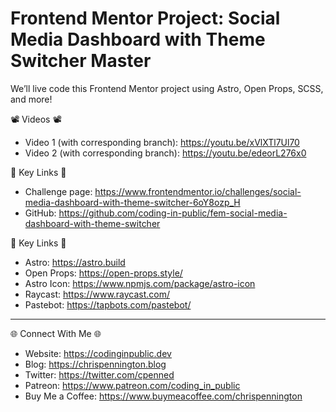 # Frontend Mentor Project: Social Media Dashboard with Theme Switcher Master

We’ll live code this Frontend Mentor project using Astro, Open Props, SCSS, and more!

📽️ Videos 📽️
- Video 1 (with corresponding branch): https://youtu.be/xVlXTl7Ul70
- Video 2 (with corresponding branch): https://youtu.be/edeorL276x0


🔗  Key Links 🔗
- Challenge page: https://www.frontendmentor.io/challenges/social-media-dashboard-with-theme-switcher-6oY8ozp_H
- GitHub: https://github.com/coding-in-public/fem-social-media-dashboard-with-theme-switcher

🔗  Key Links 🔗
- Astro: https://astro.build
- Open Props: https://open-props.style/
- Astro Icon: https://www.npmjs.com/package/astro-icon
- Raycast: https://www.raycast.com/
- Pastebot: https://tapbots.com/pastebot/

---------------------------------------

🌐 Connect With Me 🌐
- Website: https://codinginpublic.dev
- Blog: https://chrispennington.blog
- Twitter: https://twitter.com/cpenned
- Patreon: https://www.patreon.com/coding_in_public
- Buy Me a Coffee: https://www.buymeacoffee.com/chrispennington